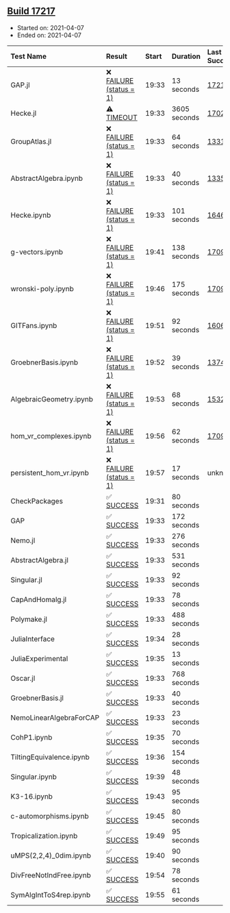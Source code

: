 ## [Build 17217](https://oscarci.mathematik.uni-kl.de/job/oscar/17217/)

* Started on: 2021-04-07
* Ended on: 2021-04-07

| Test Name    | Result | Start | Duration | Last Success | First Failure |
|:-------------|:-------|:------|:---------|:-------------|:--------------|
| GAP.jl | ❌ [FAILURE (status = 1)](https://oscarci.mathematik.uni-kl.de/job/oscar/17217/artifact/logs/build-17217/GAP.jl.log) | 19:33 | 13 seconds | [17216](https://oscarci.mathematik.uni-kl.de/job/oscar/17216/) | [17217](https://oscarci.mathematik.uni-kl.de/job/oscar/17217/) |
| Hecke.jl | ⚠ [TIMEOUT](https://oscarci.mathematik.uni-kl.de/job/oscar/17217/artifact/logs/build-17217/Hecke.jl.log) | 19:33 | 3605 seconds | [17022](https://oscarci.mathematik.uni-kl.de/job/oscar/17022/) | [17023](https://oscarci.mathematik.uni-kl.de/job/oscar/17023/) |
| GroupAtlas.jl | ❌ [FAILURE (status = 1)](https://oscarci.mathematik.uni-kl.de/job/oscar/17217/artifact/logs/build-17217/GroupAtlas.jl.log) | 19:33 | 64 seconds | [13311](https://oscarci.mathematik.uni-kl.de/job/oscar/13311/) | [13312](https://oscarci.mathematik.uni-kl.de/job/oscar/13312/) |
| AbstractAlgebra.ipynb | ❌ [FAILURE (status = 1)](https://oscarci.mathematik.uni-kl.de/job/oscar/17217/artifact/logs/build-17217/AbstractAlgebra.ipynb.log) | 19:33 | 40 seconds | [13355](https://oscarci.mathematik.uni-kl.de/job/oscar/13355/) | [13356](https://oscarci.mathematik.uni-kl.de/job/oscar/13356/) |
| Hecke.ipynb | ❌ [FAILURE (status = 1)](https://oscarci.mathematik.uni-kl.de/job/oscar/17217/artifact/logs/build-17217/Hecke.ipynb.log) | 19:33 | 101 seconds | [16463](https://oscarci.mathematik.uni-kl.de/job/oscar/16463/) | [16464](https://oscarci.mathematik.uni-kl.de/job/oscar/16464/) |
| g-vectors.ipynb | ❌ [FAILURE (status = 1)](https://oscarci.mathematik.uni-kl.de/job/oscar/17217/artifact/logs/build-17217/g-vectors.ipynb.log) | 19:41 | 138 seconds | [17099](https://oscarci.mathematik.uni-kl.de/job/oscar/17099/) | [17100](https://oscarci.mathematik.uni-kl.de/job/oscar/17100/) |
| wronski-poly.ipynb | ❌ [FAILURE (status = 1)](https://oscarci.mathematik.uni-kl.de/job/oscar/17217/artifact/logs/build-17217/wronski-poly.ipynb.log) | 19:46 | 175 seconds | [17098](https://oscarci.mathematik.uni-kl.de/job/oscar/17098/) | [17099](https://oscarci.mathematik.uni-kl.de/job/oscar/17099/) |
| GITFans.ipynb | ❌ [FAILURE (status = 1)](https://oscarci.mathematik.uni-kl.de/job/oscar/17217/artifact/logs/build-17217/GITFans.ipynb.log) | 19:51 | 92 seconds | [16068](https://oscarci.mathematik.uni-kl.de/job/oscar/16068/) | [16069](https://oscarci.mathematik.uni-kl.de/job/oscar/16069/) |
| GroebnerBasis.ipynb | ❌ [FAILURE (status = 1)](https://oscarci.mathematik.uni-kl.de/job/oscar/17217/artifact/logs/build-17217/GroebnerBasis.ipynb.log) | 19:52 | 39 seconds | [13748](https://oscarci.mathematik.uni-kl.de/job/oscar/13748/) | [13749](https://oscarci.mathematik.uni-kl.de/job/oscar/13749/) |
| AlgebraicGeometry.ipynb | ❌ [FAILURE (status = 1)](https://oscarci.mathematik.uni-kl.de/job/oscar/17217/artifact/logs/build-17217/AlgebraicGeometry.ipynb.log) | 19:53 | 68 seconds | [15322](https://oscarci.mathematik.uni-kl.de/job/oscar/15322/) | [15323](https://oscarci.mathematik.uni-kl.de/job/oscar/15323/) |
| hom_vr_complexes.ipynb | ❌ [FAILURE (status = 1)](https://oscarci.mathematik.uni-kl.de/job/oscar/17217/artifact/logs/build-17217/hom_vr_complexes.ipynb.log) | 19:56 | 62 seconds | [17099](https://oscarci.mathematik.uni-kl.de/job/oscar/17099/) | [17100](https://oscarci.mathematik.uni-kl.de/job/oscar/17100/) |
| persistent_hom_vr.ipynb | ❌ [FAILURE (status = 1)](https://oscarci.mathematik.uni-kl.de/job/oscar/17217/artifact/logs/build-17217/persistent_hom_vr.ipynb.log) | 19:57 | 17 seconds | unknown | unknown |
| CheckPackages | ✅ [SUCCESS](https://oscarci.mathematik.uni-kl.de/job/oscar/17217/artifact/logs/build-17217/CheckPackages.log) | 19:31 | 80 seconds |  |  |
| GAP | ✅ [SUCCESS](https://oscarci.mathematik.uni-kl.de/job/oscar/17217/artifact/logs/build-17217/GAP.log) | 19:33 | 172 seconds |  |  |
| Nemo.jl | ✅ [SUCCESS](https://oscarci.mathematik.uni-kl.de/job/oscar/17217/artifact/logs/build-17217/Nemo.jl.log) | 19:33 | 276 seconds |  |  |
| AbstractAlgebra.jl | ✅ [SUCCESS](https://oscarci.mathematik.uni-kl.de/job/oscar/17217/artifact/logs/build-17217/AbstractAlgebra.jl.log) | 19:33 | 531 seconds |  |  |
| Singular.jl | ✅ [SUCCESS](https://oscarci.mathematik.uni-kl.de/job/oscar/17217/artifact/logs/build-17217/Singular.jl.log) | 19:33 | 92 seconds |  |  |
| CapAndHomalg.jl | ✅ [SUCCESS](https://oscarci.mathematik.uni-kl.de/job/oscar/17217/artifact/logs/build-17217/CapAndHomalg.jl.log) | 19:33 | 78 seconds |  |  |
| Polymake.jl | ✅ [SUCCESS](https://oscarci.mathematik.uni-kl.de/job/oscar/17217/artifact/logs/build-17217/Polymake.jl.log) | 19:33 | 488 seconds |  |  |
| JuliaInterface | ✅ [SUCCESS](https://oscarci.mathematik.uni-kl.de/job/oscar/17217/artifact/logs/build-17217/JuliaInterface.log) | 19:34 | 28 seconds |  |  |
| JuliaExperimental | ✅ [SUCCESS](https://oscarci.mathematik.uni-kl.de/job/oscar/17217/artifact/logs/build-17217/JuliaExperimental.log) | 19:35 | 13 seconds |  |  |
| Oscar.jl | ✅ [SUCCESS](https://oscarci.mathematik.uni-kl.de/job/oscar/17217/artifact/logs/build-17217/Oscar.jl.log) | 19:33 | 768 seconds |  |  |
| GroebnerBasis.jl | ✅ [SUCCESS](https://oscarci.mathematik.uni-kl.de/job/oscar/17217/artifact/logs/build-17217/GroebnerBasis.jl.log) | 19:33 | 40 seconds |  |  |
| NemoLinearAlgebraForCAP | ✅ [SUCCESS](https://oscarci.mathematik.uni-kl.de/job/oscar/17217/artifact/logs/build-17217/NemoLinearAlgebraForCAP.log) | 19:33 | 23 seconds |  |  |
| CohP1.ipynb | ✅ [SUCCESS](https://oscarci.mathematik.uni-kl.de/job/oscar/17217/artifact/logs/build-17217/CohP1.ipynb.log) | 19:35 | 70 seconds |  |  |
| TiltingEquivalence.ipynb | ✅ [SUCCESS](https://oscarci.mathematik.uni-kl.de/job/oscar/17217/artifact/logs/build-17217/TiltingEquivalence.ipynb.log) | 19:36 | 154 seconds |  |  |
| Singular.ipynb | ✅ [SUCCESS](https://oscarci.mathematik.uni-kl.de/job/oscar/17217/artifact/logs/build-17217/Singular.ipynb.log) | 19:39 | 48 seconds |  |  |
| K3-16.ipynb | ✅ [SUCCESS](https://oscarci.mathematik.uni-kl.de/job/oscar/17217/artifact/logs/build-17217/K3-16.ipynb.log) | 19:43 | 95 seconds |  |  |
| c-automorphisms.ipynb | ✅ [SUCCESS](https://oscarci.mathematik.uni-kl.de/job/oscar/17217/artifact/logs/build-17217/c-automorphisms.ipynb.log) | 19:45 | 80 seconds |  |  |
| Tropicalization.ipynb | ✅ [SUCCESS](https://oscarci.mathematik.uni-kl.de/job/oscar/17217/artifact/logs/build-17217/Tropicalization.ipynb.log) | 19:49 | 95 seconds |  |  |
| uMPS(2,2,4)_0dim.ipynb | ✅ [SUCCESS](https://oscarci.mathematik.uni-kl.de/job/oscar/17217/artifact/logs/build-17217/uMPS-2-2-4-_0dim.ipynb.log) | 19:40 | 90 seconds |  |  |
| DivFreeNotIndFree.ipynb | ✅ [SUCCESS](https://oscarci.mathematik.uni-kl.de/job/oscar/17217/artifact/logs/build-17217/DivFreeNotIndFree.ipynb.log) | 19:54 | 78 seconds |  |  |
| SymAlgIntToS4rep.ipynb | ✅ [SUCCESS](https://oscarci.mathematik.uni-kl.de/job/oscar/17217/artifact/logs/build-17217/SymAlgIntToS4rep.ipynb.log) | 19:55 | 61 seconds |  |  |
